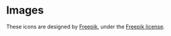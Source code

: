 # Images

These icons are designed by [Freepik](http://www.flaticon.com/packs/web-pictograms), under the [Freepik license](http://cdn.flaticon.com/license/license.pdf).